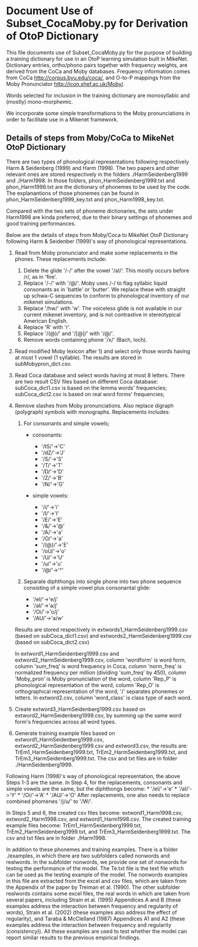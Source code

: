 # Document Use of Subset\_CocaMoby.py for Derivation of OtoP Dictionary

This file documents use of Subset\_CocaMoby.py for the purpose of
building a training dictionary for use in an OtoP learning simulation
built in MikeNet. Dictionary entries, ortho/phono pairs together with
frequency weights, are derived from the CoCa and Moby
databases. Frequency information comes from CoCa
<http://corpus.byu.edu/coca/>, and O-to-P mappings from the Moby
Pronunciator <http://icon.shef.ac.uk/Moby/>.

Words selected for inclusion in the training dictionary are
monosyllabic and (mostly) mono-morphemic.

We incorporate some simple transformations to the Moby pronunciations
in order to facilitate use in a Mikenet framework.

## Details of steps from Moby/CoCa to MikeNet OtoP Dictionary
There are two types of phonological representations following respectively 
Harm & Seidenberg (1999) and Harm (1998). The two papers and other relevant
ones are stored respectively in the folders ./HarmSeidenberg1999 and ./Harm1998.
In those folders, phon\_HarmSeidenberg1999.txt and phon\_Harm1998.txt are the dictionary
of phonemes to be used by the code. The explanantions of those phonemes can be found 
in phon\_HarmSeidenberg1999_key.txt and phon\_Harm1998_key.txt.

Compared with the two sets of phoneme dictionaries, the sets under Harm1998 are kinda preferred, due to their binary settings of phonemes and good training performances.

Below are the details of steps from Moby/Coca to MikeNet OtoP Dictionary following
Harm & Seidenber (1999)'s way of phonological representations.

1. Read from Moby pronunciator and make some replacements in the phones.
   These replacements include:
   1. Delete the glide '/-/' after the vowel '/aI/'. This mostly
      occurs before /r/, as in 'fire'.
   2. Replace '/-/' with '/@/'. Moby uses /-/ to flag syllabic liquid
      consonants as in 'battle' or 'butter'. We replace these with
      straight up schwa-C sequences to conform to phonological
      inventory of our mikenet simulations.
   3. Replace '/hw/' with 'w'. The voiceless glide is not available in
      our current mikenet inventory, and is not contrastive in
      stereotypical American English.
   4. Replace 'R' with 'r'.
   5. Replace '/(@)/' and '/[@]/' with '/@/'.
   6. Remove words containing phone '/x/' (Bach, loch).

2. Read modified Moby lexicon after 1) and select only those words
   having at most 1 vowel (1 syllable).  The results are stored in
   subMobypron\_dict.csv.

3. Read Coca database and select words having at most 8 letters. There
   are two result CSV files based on different Coca database:
   subCoca\_dict1.csv is based on the lemma words' frequencies;
   subCoca\_dict2.csv is based on real word forms' frequencies;

4. Remove slashes from Moby pronunciations. Also replace digraph
   (polygraph) symbols with monographs. Replacements includes:
   1. For consonants and simple vowels;
	  * consonants:
		* '/tS/'->'C'
		* '/dZ/'->'J'
		* '/S/'->'S'
		* '/T/'->'T'
		* '/D/'->'D'
		* '/Z/'->'B'
		* '/N/'->'G'

	  * simple vowels:
		* '/i/'->'i'
		* '/I/'->'I'
		* '/E/'->'E'
		* '/&/'->'@'
		* '/A/'->'a'
		* '/O/'->'a'
		* '/(@)/'->'E'
		* '/oU/'->'o'
		* '/U/'->'U'
		* '/u/'->'u'
		* '/@/'->'^'

   2. Separate diphthongs into single phone into two phone sequence
      consisting of a simple vowel plus consonantal glide:
	  * '/eI/'->'e/j'
	  * '/aI/'->'a/j'
	  * '/Oi/'->'o/j'
	  * '/AU/'->'a/w'

   Results are stored respectively in extwords1\_HarmSeidenberg1999.csv 
   (based on subCoca\_dict1.csv) and extwords2\_HarmSeidenberg1999.csv 
   (based on subCoca\_dict2.csv)

   In extword1\_HarmSeidenberg1999.csv and extword2\_HarmSeidenberg1999.csv, 
   column 'wordform' is word form, column 'sum\_freq' is word frequency in Coca, 
   column 'norm\_freq' is normalized frequency per million (dividing 'sum\_freq' by 450),
   column 'Moby\_pron' is Moby pronunciation of the word, column 'Rep\_P' is 
   phonological representation of the word, column 'Rep\_O' is orthographical 
   representation of the word, '/' separates phonemes or letters.
   In extword2.csv, column 'word\_class' is class type of each word.

5. Create extword3\_HarmSeidenberg1999.csv based on extword2\_HarmSeidenberg1999.csv, 
  by summing up the same word form's frequencies across all word types.

6. Generate training example files based on extword1\_HarmSeidenberg1999.csv, 
   extword2\_HarmSeidenberg1999.csv and extword3.csv, the results are: TrEm1\_HarmSeidenberg1999.txt,
   TrEm2\_HarmSeidenberg1999.txt, and TrEm3\_HarmSeidenberg1999.txt. The csv and txt files are in folder
   ./HarmSeidenberg1999.

Following Harm (1998)'s way of phonological representation, the above Steps 1-3 are the same.
In Step 4, for the replacements, consonants and simple vowels are the same, but the diphthongs become:
	* '/eI/'->'e'
	* '/aI/'->'Y'
	* '/Oi/'->'A'
	* '/AU/'->'O'
After replacements, one also needs to replace combined phomenes '/j/u/' to '/W/'.  

In Steps 5 and 6, the created csv files become: extword1\_Harm1998.csv, extword2\_Harm1998.csv, 
and extword1\_Harm1998.csv. The created training example files become: TrEm1\_HarmSeidenberg1999.txt,
TrEm2\_HarmSeidenberg1999.txt, and TrEm3\_HarmSeidenberg1999.txt. The csv and txt files are in folder ./Harm1998.

In addition to these phonemes and training examples. There is a folder ./examples, in which there are two subfolders called nonwords and realwords. In the subfolder nonwords, we provide one set of nonwords for testing the performance of the model. The Te.txt file is the text file which can be used as the testing example of the model. The nonwords examples in this file are extracted from the excel and csv files, which are taken from the Appendix of the paper by Treiman et al. (1990). The other subfolder realwords contains some excel files, the real words in which are taken from several papers, including Strain et al. (1995) Appendices A and B (these examples address the interaction between frequency and regularity of words), Strain et al. (2002) (these examples also address the effect of regularity), and Taraba & McClelland (1987) Appendices A1 and A2 (these examples address the interaction between frequency and regularity (consistency)). All these examples are used to test whether the model can report similar results to the previous empirical findings.   